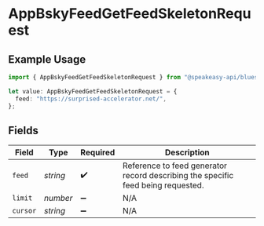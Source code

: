 # AppBskyFeedGetFeedSkeletonRequest

## Example Usage

```typescript
import { AppBskyFeedGetFeedSkeletonRequest } from "@speakeasy-api/bluesky/models/operations";

let value: AppBskyFeedGetFeedSkeletonRequest = {
  feed: "https://surprised-accelerator.net/",
};
```

## Fields

| Field                                                                            | Type                                                                             | Required                                                                         | Description                                                                      |
| -------------------------------------------------------------------------------- | -------------------------------------------------------------------------------- | -------------------------------------------------------------------------------- | -------------------------------------------------------------------------------- |
| `feed`                                                                           | *string*                                                                         | :heavy_check_mark:                                                               | Reference to feed generator record describing the specific feed being requested. |
| `limit`                                                                          | *number*                                                                         | :heavy_minus_sign:                                                               | N/A                                                                              |
| `cursor`                                                                         | *string*                                                                         | :heavy_minus_sign:                                                               | N/A                                                                              |